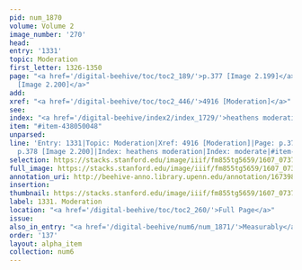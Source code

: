 ```yaml
---
pid: num_1870
volume: Volume 2
image_number: '270'
head:
entry: '1331'
topic: Moderation
first_letter: 1326-1350
page: "<a href='/digital-beehive/toc/toc2_189/'>p.377 [Image 2.199]</a>|<a href='/digital-beehive/toc/toc2_190/'>p.378
  [Image 2.200]</a>"
add:
xref: "<a href='/digital-beehive/toc/toc2_446/'>4916 [Moderation]</a>"
see:
index: "<a href='/digital-beehive/index2/index_1729/'>heathens moderation</a>|<a href='/digital-beehive/index3/index_2601/'>moderate</a>"
item: "#item-438050048"
unparsed:
line: 'Entry: 1331|Topic: Moderation|Xref: 4916 [Moderation]|Page: p.377 [Image 2.199]|Page:
  p.378 [Image 2.200]|Index: heathens moderation|Index: moderate|#item-438050048'
selection: https://stacks.stanford.edu/image/iiif/fm855tg5659/1607_0737/867,247,2816,725/full/0/default.jpg
full_image: https://stacks.stanford.edu/image/iiif/fm855tg5659/1607_0737/full/full/0/default.jpg
annotation_uri: http://beehive-anno.library.upenn.edu/annotation/1673985879452
insertion:
thumbnail: https://stacks.stanford.edu/image/iiif/fm855tg5659/1607_0737/867,247,600,180/250,/0/default.jpg
label: 1331. Moderation
location: "<a href='/digital-beehive/toc/toc2_260/'>Full Page</a>"
issue:
also_in_entry: "<a href='/digital-beehive/num6/num_1871/'>Measurably</a>"
order: '137'
layout: alpha_item
collection: num6
---
```

